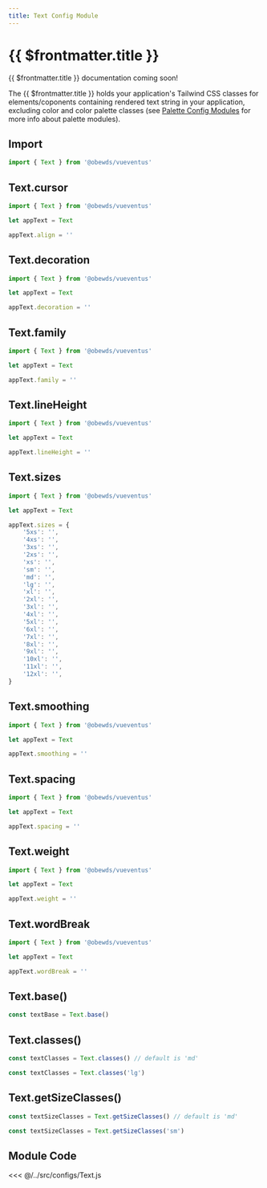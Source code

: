 ```yaml
---
title: Text Config Module
---
```




# {{ $frontmatter.title }}

{{ $frontmatter.title }} documentation coming soon!

The {{ $frontmatter.title }} holds your application's Tailwind CSS classes for elements/coponents containing rendered text string in your application, excluding color and color palette classes (see [Palette Config Modules](/modules/palettes/) for more info about palette modules).






## Import

```javascript
import { Text } from '@obewds/vueventus'
```






## Text.cursor

```javascript
import { Text } from '@obewds/vueventus'

let appText = Text

appText.align = ''
```






## Text.decoration

```javascript
import { Text } from '@obewds/vueventus'

let appText = Text

appText.decoration = ''
```






## Text.family

```javascript
import { Text } from '@obewds/vueventus'

let appText = Text

appText.family = ''
```






## Text.lineHeight

```javascript
import { Text } from '@obewds/vueventus'

let appText = Text

appText.lineHeight = ''
```






## Text.sizes

```javascript
import { Text } from '@obewds/vueventus'

let appText = Text

appText.sizes = {
    '5xs': '',
    '4xs': '',
    '3xs': '',
    '2xs': '',
    'xs': '',
    'sm': '',
    'md': '',
    'lg': '',
    'xl': '',
    '2xl': '',
    '3xl': '',
    '4xl': '',
    '5xl': '',
    '6xl': '',
    '7xl': '',
    '8xl': '',
    '9xl': '',
    '10xl': '',
    '11xl': '',
    '12xl': '',
}
```






## Text.smoothing

```javascript
import { Text } from '@obewds/vueventus'

let appText = Text

appText.smoothing = ''
```






## Text.spacing

```javascript
import { Text } from '@obewds/vueventus'

let appText = Text

appText.spacing = ''
```






## Text.weight

```javascript
import { Text } from '@obewds/vueventus'

let appText = Text

appText.weight = ''
```






## Text.wordBreak

```javascript
import { Text } from '@obewds/vueventus'

let appText = Text

appText.wordBreak = ''
```






## Text.base()

```javascript
const textBase = Text.base()
```






## Text.classes()

```javascript
const textClasses = Text.classes() // default is 'md'
```

```javascript
const textClasses = Text.classes('lg')
```






## Text.getSizeClasses()

```javascript
const textSizeClasses = Text.getSizeClasses() // default is 'md'
```

```javascript
const textSizeClasses = Text.getSizeClasses('sm')
```









## Module Code

<<< @/../src/configs/Text.js
